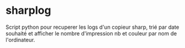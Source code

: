 sharplog
========

Script python pour recuperer les logs d'un copieur sharp, trié par date souhaité et afficher le nombre d'impression nb et couleur par nom de l'ordinateur.
